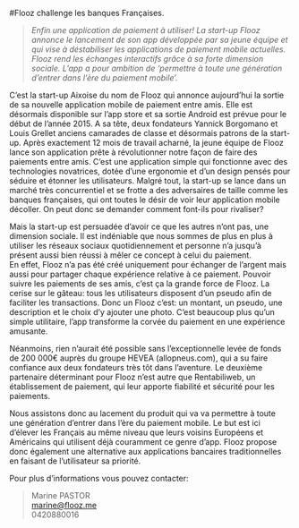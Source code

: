 #Flooz challenge les banques Françaises.
 

> *Enfin une application de paiement à utiliser! La start-up Flooz annonce le lancement de son app développée par sa jeune équipe et qui vise à déstabiliser les applications de paiement mobile actuelles. Flooz rend les échanges interactifs grâce à sa forte dimension sociale.  L’app a pour ambition de ‘permettre à toute une génération d’entrer dans l’ère du paiement mobile’.*  

C’est la start-up Aixoise du nom de Flooz qui annonce aujourd’hui la sortie de sa nouvelle application mobile de paiement entre amis. Elle est désormais disponible sur l’app store et sa sortie Android est prévue pour le début de l’année 2015. A sa tête, deux fondateurs Yannick Borgomano et Louis Grellet anciens camarades de classe et désormais patrons de la start-up. 
Après exactement 12 mois de travail acharné, la jeune équipe de Flooz lance son application prête à révolutionner notre façon de faire des paiements entre amis. 
C’est une application simple qui fonctionne avec des technologies novatrices, dotée d’une ergonomie et d’un design pensés pour séduire et étonner les utilisateurs. 
Malgré tout, la start-up se lance dans un marché très concurrentiel et se frotte a des adversaires de taille comme les banques françaises, qui ont toutes le désir de voir leur application mobile décoller. On peut donc se demander comment font-ils pour rivaliser?   

Mais la start-up est persuadée d’avoir ce que les autres n’ont pas, une dimension sociale. Il est indéniable que nous sommes de plus en plus à utiliser les réseaux sociaux quotidiennement et personne n’a jusqu’à présent aussi bien réussi à mêler ce concept à celui du paiement.   
En effet, Flooz n’a pas été créé uniquement pour échanger de l’argent mais aussi pour partager chaque expérience relative à ce paiement. Pouvoir suivre les paiements de ses amis, c’est ça la grande force de Flooz.
La cerise sur le gâteau: tous les utilisateurs disposent d’un pseudo afin de faciliter les transactions. Donc un Flooz c’est: un montant, un pseudo, une description et le choix d’y ajouter une photo. C’est beaucoup plus qu’un simple utilitaire, l’app transforme la corvée du paiement en une expérience amusante.  

Néanmoins, rien n’aurait été possible sans l’exceptionnelle levée de fonds de 200 000€ auprès du groupe HEVEA (allopneus.com), qui a su faire confiance aux deux fondateurs très tôt dans l’aventure. Le deuxième partenaire déterminant pour Flooz n’est autre que Rentabiliweb, un établissement de paiement, qui leur apporte fiabilité et sécurité pour les paiements.  

Nous assistons donc au lacement du produit qui va va permettre à toute une génération d’entrer dans l’ère du paiement mobile. Le but est ici d’élever les Français au même niveau que leurs voisins Européens et Américains qui utilisent déjà couramment ce genre d’app. Flooz propose donc également une alternative aux applications bancaires traditionnelles en faisant de l’utilisateur sa priorité.   

Pour plus d’informations vous pouvez contacter:  

> Marine PASTOR  
> marine@flooz.me   
> 0420880016
